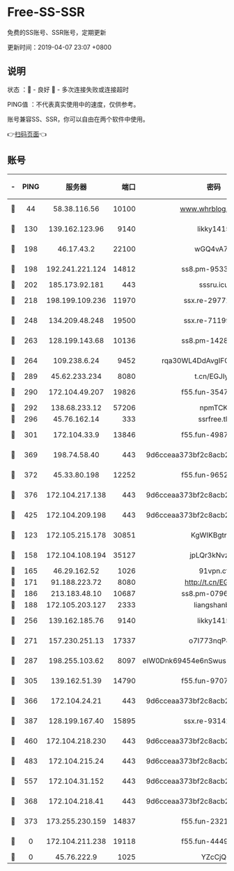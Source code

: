 # Free-SS-SSR

免费的SS账号、SSR账号，定期更新

更新时间：2019-04-07 23:07 +0800

## 说明

状态     ：🙂 - 良好 🙁 - 多次连接失败或连接超时

PING值   ：不代表真实使用中的速度，仅供参考。

账号兼容SS、SSR，你可以自由在两个软件中使用。

👉[扫码页面](https://liesauer.github.io/Free-SS-SSR/)👈

## 账号

|-|PING|服务器|端口|密码|加密方式|区域|
|:----:|:----:|:-----:|-----:|:----:|:----:|:----:|
|🙂|44|58.38.116.56|10100|www.whrblog.online|aes-256-cfb|CN|
|🙂|130|139.162.123.96|9140|likky1415|aes-256-cfb|JP|
|🙂|198|46.17.43.2|22100|wGQ4vA7D|aes-256-gcm|RU|
|🙂|198|192.241.221.124|14812|ss8.pm-95331690|aes-256-cfb|US|
|🙂|202|185.173.92.181|443|sssru.icu|rc4-md5|RU|
|🙂|218|198.199.109.236|11970|ssx.re-29772885|aes-256-cfb|US|
|🙂|248|134.209.48.248|19500|ssx.re-71199859|aes-256-cfb|US|
|🙂|263|128.199.143.68|10136|ss8.pm-14281446|aes-256-cfb|SG|
|🙂|264|109.238.6.24|9452|rqa30WL4DdAvgIFG6Fs3znzTa|aes-256-cfb|FR|
|🙂|289|45.62.233.234|8080|t.cn/EGJIyrl|rc4-md5|CA|
|🙂|290|172.104.49.207|19826|f55.fun-35476312|aes-256-cfb|SG|
|🙂|292|138.68.233.12|57206|npmTCK|rc4-md5|US|
|🙂|296|45.76.162.14|333|ssrfree.tk|rc4|SG|
|🙂|301|172.104.33.9|13846|f55.fun-49871039|aes-256-cfb|SG|
|🙂|369|198.74.58.40|443|9d6cceaa373bf2c8acb22e60b6a58be6|aes-256-cfb|US|
|🙂|372|45.33.80.198|12252|f55.fun-96521268|aes-256-cfb|US|
|🙂|376|172.104.217.138|443|9d6cceaa373bf2c8acb22e60b6a58be6|aes-256-cfb|US|
|🙂|425|172.104.209.198|443|9d6cceaa373bf2c8acb22e60b6a58be6|aes-256-cfb|US|
|🙂|123|172.105.215.178|30851|KgWIKBgtrjzT|aes-256-cfb|JP|
|🙂|158|172.104.108.194|35127|jpLQr3kNvzJG|aes-256-cfb|JP|
|🙂|165|46.29.162.52|1026|91vpn.cf|rc4-md5|RU|
|🙂|171|91.188.223.72|8080|http://t.cn/EGJIyrl|rc4-md5|RU|
|🙂|186|213.183.48.10|10687|ss8.pm-07968804|rc4-md5|RU|
|🙂|188|172.105.203.127|2333|liangshanbo|chacha20|JP|
|🙂|256|139.162.185.76|9140|likky1415|aes-256-cfb|DE|
|🙂|271|157.230.251.13|17337|o7I773nqP8ug|aes-256-cfb|SG|
|🙂|287|198.255.103.62|8097|eIW0Dnk69454e6nSwuspv9DmS201tQ0D|aes-256-cfb|US|
|🙂|305|139.162.51.39|14790|f55.fun-97070038|aes-256-cfb|SG|
|🙂|366|172.104.24.21|443|9d6cceaa373bf2c8acb22e60b6a58be6|aes-256-cfb|US|
|🙂|387|128.199.167.40|15895|ssx.re-93142240|aes-256-cfb|SG|
|🙂|460|172.104.218.230|443|9d6cceaa373bf2c8acb22e60b6a58be6|aes-256-cfb|US|
|🙂|483|172.104.215.24|443|9d6cceaa373bf2c8acb22e60b6a58be6|aes-256-cfb|US|
|🙂|557|172.104.31.152|443|9d6cceaa373bf2c8acb22e60b6a58be6|aes-256-cfb|US|
|🙁|368|172.104.218.41|443|9d6cceaa373bf2c8acb22e60b6a58be6|aes-256-cfb|US|
|🙁|373|173.255.230.159|14837|f55.fun-23212230|aes-256-cfb|US|
|🙁|0|172.104.211.238|19118|f55.fun-44497695|aes-256-cfb|US|
|🙁|0|45.76.222.9|1025|YZcCjQ|rc4-md5|JP|
